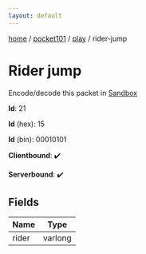 ```yaml
---
layout: default
---
```


[home](/)  /  [pocket101](/protocol/pocket101)  /  [play](/protocol/pocket101/play)  /  rider-jump

# Rider jump

Encode/decode this packet in [Sandbox](../../../sandbox/pocket101#Play.RiderJump)

**Id**: 21

**Id** (hex): 15

**Id** (bin): 00010101

**Clientbound**: ✔️

**Serverbound**: ✔️

## Fields

Name | Type
---|---
rider | varlong
